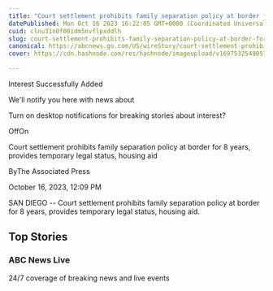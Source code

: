 ```yaml
---
title: "Court settlement prohibits family separation policy at border for 8 years, provides temporary legal status, housing aid"
datePublished: Mon Oct 16 2023 16:22:05 GMT+0000 (Coordinated Universal Time)
cuid: clnu31n0f00idm5nvflpxddlh
slug: court-settlement-prohibits-family-separation-policy-at-border-for-8-years-provides-temporary-legal-status-housing-aid
canonical: https://abcnews.go.com/US/wireStory/court-settlement-prohibits-family-separation-policy-border-8-104014551
cover: https://cdn.hashnode.com/res/hashnode/imageupload/v1697532540057/5a2ec11e-ada6-4793-ad76-581bbe04bb10.jpeg

---
```


Interest Successfully Added

We'll notify you here with news about

Turn on desktop notifications for breaking stories about interest?

OffOn

Court settlement prohibits family separation policy at border for 8 years, provides temporary legal status, housing aid

ByThe Associated Press

October 16, 2023, 12:09 PM

SAN DIEGO -- Court settlement prohibits family separation policy at border for 8 years, provides temporary legal status, housing aid.

Top Stories
-----------

### ABC News Live

24/7 coverage of breaking news and live events